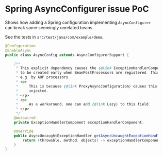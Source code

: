 # Spring AsyncConfigurer issue PoC

Shows how adding a Spring configuration implementing `AsyncConfigurer` can break some seemingly unrelated beans.

See the tests in `src/test/java/com/example/demo`.

```java
@Configuration
@EnableAsync
public class AsyncConfig extends AsyncConfigurerSupport {

    /**
     * This explicit dependency causes the {@link ExceptionHandlerComponent} bean (and all its dependencies)
     * to be created early when BeanPostProcessors are registered. This prevents these beans to be processed
     * e.g. by AOP processors.
     * <p>
     *     This is because {@link ProxyAsyncConfiguration} causes this config to be created and its dependencies
     *     injected.
     * </p>
     * <p>
     *     As a workaround, one can add {@link Lazy} to this field.
     * </p>
     */
    @Autowired
    private ExceptionHandlerComponent exceptionHandlerComponent;

    @Override
    public AsyncUncaughtExceptionHandler getAsyncUncaughtExceptionHandler() {
        return (throwable, method, objects) -> exceptionHandlerComponent.handle(throwable);
    }
}
```